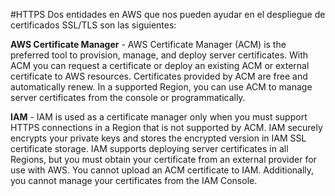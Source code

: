 #HTTPS
Dos entidades en AWS que nos pueden ayudar en el despliegue de certificados SSL/TLS son las siguientes:

**AWS Certificate Manager** - AWS Certificate Manager (ACM) is the preferred tool to provision, manage, and deploy server certificates. With ACM you can request a certificate or deploy an existing ACM or external certificate to AWS resources. Certificates provided by ACM are free and automatically renew. In a supported Region, you can use ACM to manage server certificates from the console or programmatically.

**IAM** - IAM is used as a certificate manager only when you must support HTTPS connections in a Region that is not supported by ACM. IAM securely encrypts your private keys and stores the encrypted version in IAM SSL certificate storage. IAM supports deploying server certificates in all Regions, but you must obtain your certificate from an external provider for use with AWS. You cannot upload an ACM certificate to IAM. Additionally, you cannot manage your certificates from the IAM Console.